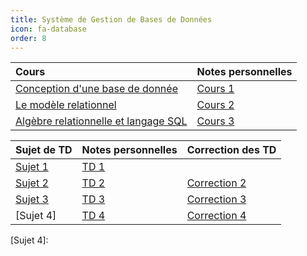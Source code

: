 ```yaml
---
title: Système de Gestion de Bases de Données 
icon: fa-database
order: 8
---
```


| Cours                                  | Notes personnelles |
| :--                                    | :--                |
| [Conception d'une base de donnée]      | [Cours 1]          |
| [Le modèle relationnel]                | [Cours 2]          |
| [Algèbre relationnelle et langage SQL] | [Cours 3]          |

| Sujet de TD | Notes personnelles | Correction des TD |
| :--         | :--                | :--               |
| [Sujet 1]   | [TD 1]             |                   |
| [Sujet 2]   | [TD 2]             | [Correction 2]    |
| [Sujet 3]   | [TD 3]             | [Correction 3]    |
| [Sujet 4]   | [TD 4]             | [Correction 4]    |


[Conception d'une base de donnée]: https://moodle.bordeaux-inp.fr/mod/resource/view.php?id=47001

[Le modèle relationnel]:https://moodle.bordeaux-inp.fr/mod/resource/view.php?id=48120

[Algèbre relationnelle et langage SQL]:https://moodle.bordeaux-inp.fr/mod/resource/view.php?id=40788

[Cours 1]:/assets/md/bdd/cours1
[Cours 2]:/assets/md/bdd/cours2
[Cours 3]:/assets/md/bdd/cours3

[Sujet 1]:https://moodle.bordeaux-inp.fr/pluginfile.php/49008/mod_resource/content/3/td1.pdf
[Sujet 2]:https://moodle.bordeaux-inp.fr/pluginfile.php/49009/mod_resource/content/1/td2.pdf
[Sujet 3]:https://moodle.bordeaux-inp.fr/pluginfile.php/49010/mod_resource/content/2/td3.pdf
[Sujet 4]:

[TD 1]:/assets/md/bdd/td1
[TD 2]:/assets/md/bdd/td2
[TD 3]:/assets/md/bdd/td3
[TD 4]:/assets/md/bdd/td4


[Correction 2]:/assets/pdf/bdd/td2.pdf
[Correction 3]:/assets/pdf/bdd/td3.pdf
[Correction 4]:/assets/pdf/bdd/td4.pdf

